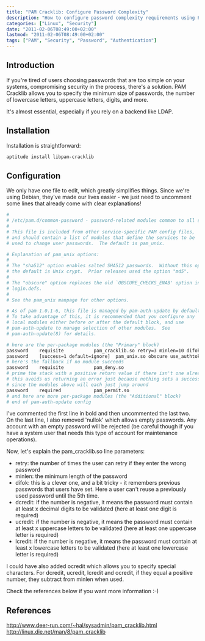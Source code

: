 ```yaml
---
title: "PAM Cracklib: Configure Password Complexity"
description: "How to configure password complexity requirements using PAM Cracklib to enforce strong password policies on Linux systems."
categories: ["Linux", "Security"]
date: "2011-02-06T08:49:00+02:00"
lastmod: "2011-02-06T08:49:00+02:00"
tags: ["PAM", "Security", "Password", "Authentication"]
---
```


## Introduction

If you're tired of users choosing passwords that are too simple on your systems, compromising security in the process, there's a solution. PAM Cracklib allows you to specify the minimum size of passwords, the number of lowercase letters, uppercase letters, digits, and more.

It's almost essential, especially if you rely on a backend like LDAP.

## Installation

Installation is straightforward:

```bash
aptitude install libpam-cracklib
```

## Configuration

We only have one file to edit, which greatly simplifies things. Since we're using Debian, they've made our lives easier - we just need to uncomment some lines that already come with clear explanations!

``` bash hl_lines="23"
#
# /etc/pam.d/common-password - password-related modules common to all services
#
# This file is included from other service-specific PAM config files,
# and should contain a list of modules that define the services to be
# used to change user passwords.  The default is pam_unix.

# Explanation of pam_unix options:
#
# The "sha512" option enables salted SHA512 passwords.  Without this option,
# the default is Unix crypt.  Prior releases used the option "md5".
#
# The "obscure" option replaces the old `OBSCURE_CHECKS_ENAB' option in
# login.defs.
#
# See the pam_unix manpage for other options.

# As of pam 1.0.1-6, this file is managed by pam-auth-update by default.
# To take advantage of this, it is recommended that you configure any
# local modules either before or after the default block, and use
# pam-auth-update to manage selection of other modules.  See
# pam-auth-update(8) for details.

# here are the per-package modules (the "Primary" block)
password    requisite           pam_cracklib.so retry=3 minlen=10 difok=3 dcredit=-1 ucredit=-1 lcredit=-1
password    [success=1 default=ignore]  pam_unix.so obscure use_authtok try_first_pass sha512
# here's the fallback if no module succeeds
password    requisite           pam_deny.so
# prime the stack with a positive return value if there isn't one already;
# this avoids us returning an error just because nothing sets a success code
# since the modules above will each just jump around
password    required            pam_permit.so
# and here are more per-package modules (the "Additional" block)
# end of pam-auth-update config
```

I've commented the first line in bold and then uncommented the last two.
On the last line, I also removed 'nullok' which allows empty passwords. Any account with an empty password will be rejected (be careful though if you have a system user that needs this type of account for maintenance operations).

Now, let's explain the pam_cracklib.so line parameters:

- retry: the number of times the user can retry if they enter the wrong password
- minlen: the minimum length of the password
- difok: this is a clever one, and a bit tricky - it remembers previous passwords that users have set. Here a user can't reuse a previously used password until the 5th time.
- dcredit: if the number is negative, it means the password must contain at least x decimal digits to be validated (here at least one digit is required)
- ucredit: if the number is negative, it means the password must contain at least x uppercase letters to be validated (here at least one uppercase letter is required)
- lcredit: if the number is negative, it means the password must contain at least x lowercase letters to be validated (here at least one lowercase letter is required)

I could have also added ocredit which allows you to specify special characters. For dcredit, ucredit, lcredit and ocredit, if they equal a positive number, they subtract from minlen when used.

Check the references below if you want more information :-)

## References

http://www.deer-run.com/~hal/sysadmin/pam_cracklib.html  
http://linux.die.net/man/8/pam_cracklib
